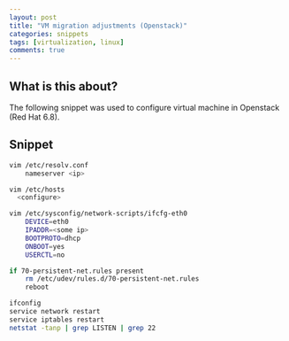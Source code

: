 ```yaml
---
layout: post
title: "VM migration adjustments (Openstack)"
categories: snippets
tags: [virtualization, linux]
comments: true
---
```


## What is this about?

The following snippet was used to configure virtual machine in Openstack
(Red Hat 6.8).

## Snippet

```bash
vim /etc/resolv.conf
	nameserver <ip>

vim /etc/hosts
  <configure>

vim /etc/sysconfig/network-scripts/ifcfg-eth0
	DEVICE=eth0
	IPADDR=<some ip>
	BOOTPROTO=dhcp
	ONBOOT=yes
	USERCTL=no

if 70-persistent-net.rules present
	rm /etc/udev/rules.d/70-persistent-net.rules
	reboot

ifconfig
service network restart
service iptables restart
netstat -tanp | grep LISTEN | grep 22
```
